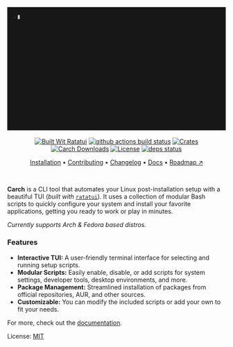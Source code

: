 <div align="center">

<img src="https://raw.githubusercontent.com/harilvfs/carch/refs/heads/main/.github/preview.gif" alt="Carch preview"/>

</div>

<div align="center">

[![Built Wit Ratatui][ratatui]][ratatui-link] 
[![github actions build status][check]][check-link] [![Crates][crates]][crates-link] [![Carch Downloads][downloads]][downloads-link] [![License][license]][license-link] 
[![deps status][deps-badge]][deps]

[Installation](https://carch.chalisehari.com.np/getting-started/installation) • 
[Contributing](https://carch.chalisehari.com.np/project/contributing) • 
[Changelog](https://github.com/harilvfs/carch/blob/main/CHANGELOG.md) • 
[Docs](https://carch.chalisehari.com.np) •
[Roadmap ↗](https://carch.chalisehari.com.np/project/roadmap)

</div>

<br>

**Carch** is a CLI tool that automates your Linux post-installation setup with a beautiful TUI (*built with* [`ratatui`](https://github.com/ratatui-org/ratatui)). It uses a collection of modular Bash scripts to quickly configure your system and install your favorite applications, getting you ready to work or play in minutes.

*Currently supports Arch & Fedora based distros.*

### Features

- **Interactive TUI:** A user-friendly terminal interface for selecting and running setup scripts.
- **Modular Scripts:** Easily enable, disable, or add scripts for system settings, developer tools, desktop environments, and more.
- **Package Management:** Streamlined installation of packages from official repositories, AUR, and other sources.
- **Customizable:** You can modify the included scripts or add your own to fit your needs.

For more, check out the [documentation](https://carch.chalisehari.com.np).

License: [MIT](https://github.com/harilvfs/carch/blob/main/LICENSE)

[ratatui]: https://ratatui.rs/built-with-ratatui/badge.svg
[ratatui-link]: https://ratatui.rs/

[check]: https://img.shields.io/github/actions/workflow/status/harilvfs/carch/ci.yml?branch=main&style=flat&color=1c1c29&labelColor=black&logo=github&logoColor=white
[check-link]: https://github.com/harilvfs/carch/actions/workflows/ci.yml

[downloads]: https://img.shields.io/github/downloads/harilvfs/carch/total?style=flat&color=1c1c29&logoColor=white&labelColor=black&logo=github
[downloads-link]: https://github.com/harilvfs/carch/releases/latest

[crates]: https://img.shields.io/crates/v/carch?style=flat&logo=rust&color=1c1c29&logoColor=white&labelColor=black
[crates-link]: https://crates.io/crates/carch

[deps-badge]: https://deps.rs/repo/github/harilvfs/carch/status.svg?path=%2F&subject=deps%3Acore&style=flat
[deps]: https://deps.rs/repo/github/harilvfs/carch?path=%2F

[license]: https://img.shields.io/github/license/harilvfs/carch?color=1c1c29&labelColor=black&style=flat&logo=github&logoColor=white
[license-link]: https://github.com/harilvfs/carch/blob/main/LICENSE 
